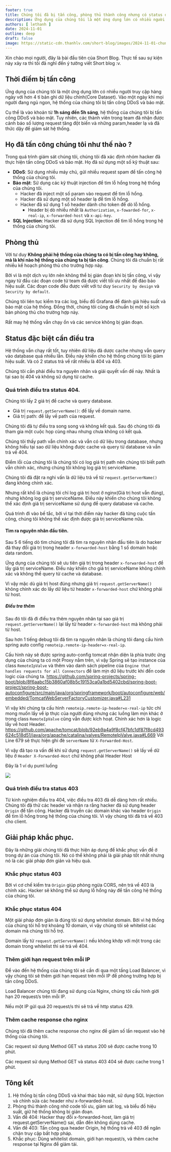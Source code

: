 ```yaml
---
footer: true
title: Chúng tôi đã bị tấn công, phòng thủ thành công nhưng có status đặc biệt cần điều tra
description: Ứng dụng của chúng tôi là một ứng dụng lớn có nhiều người truy cập hàng ngày với hơn 4 tỉ bản ghi dữ liệu chính(Core Dataset). Vào một ngày khi mọi người đang ngủ ngon, hệ thống của chúng tôi bị tấn công DDoS và bảo mật.
authors: [ lethanh ]
date: 2024-11-01
outline: deep
draft: false
image: https://static-cdn.thanhlv.com/short-blog/images/2024-11-01-chung-toi-da-bi-tan-cong-phong-thu-thanh-cong-nhung-co-status-dac-biet-can-dieu-tra/image_1.png
---
```


Xin chào mọi người, đây là bài đầu tiên của Short Blog. Thực tế sau sự kiện này xảy ra thì tôi đã nghĩ đến ý tưởng viết Short blog :v.

## Thời điểm bị tấn công

Ứng dụng của chúng tôi là một ứng dụng lớn có nhiều người truy cập hàng ngày với hơn 4 tỉ bản ghi dữ liệu chính(Core Dataset). Vào một ngày khi mọi người đang ngủ ngon, hệ thống của chúng tôi bị tấn công DDoS và bảo mật.

Cụ thể là vào khoản từ **1h sáng đến 5h sáng**, hệ thống của chúng tôi bị tấn công DDoS và bảo mật. Tuy nhiên, các thành viên trong team đã nhận được cảnh báo số lượng request tăng đột biến và những param,header lạ và đã thức dậy để giám sát hệ thống.

## Họ đã tấn công chúng tôi như thế nào ?

Trong quá trình giám sát chúng tôi, chúng tôi đã xác định nhóm hacker đã thực hiện tấn công DDoS và bảo mật. Họ đã sử dụng một số kỹ thuật sau:
- **DDoS**: Sử dụng nhiều máy chủ, gửi nhiều request spam để tấn công hệ thống của chúng tôi.
- **Bảo mật**: Sử dụng các kỹ thuật injection để tìm lỗ hổng trong hệ thống của chúng tôi.
  - Hacker đã inject một số param vào request để tìm lỗ hổng.
  - Hacker đã sử dụng một số header lạ để tìm lỗ hổng.
  - Hacker đã sử dụng 1 số header dành cho token để dò lỗ hổng.
    - Header bị dò nhiều nhất là `Authorization`, `x-fowarded-for`, `x-real-ip`, `x-forwarded-host` và `x-api-key`.
- **SQL Injection**: Hacker đã sử dụng SQL Injection để tìm lỗ hổng trong hệ thống của chúng tôi.

## Phòng thủ

Với tư duy **Không phải hệ thống của chúng ta có bị tấn công hay không, mà là khi nào hệ thống của chúng ta bị tấn công**. Chúng tôi đã chuẩn bị rất nhiều kế hoạch phòng thủ cho trường hợp này.

Bởi vì là một dịch vụ lớn nên không thể bị gián đoạn khi bị tấn công, vì vậy ngay từ đầu các đoạn code từ team đã được viết tối ưu nhất để đảo bảo hiệu suất. Các đoạn code đều được viết với tư duy `Security by design` và `Security by default`.

Chúng tôi liên tục kiểm tra các log, biểu đồ Grafana để đánh giá hiệu suất và bảo mật của hệ thống. Đồng thời, chúng tôi cũng đã chuẩn bị một số kịch bản phòng thủ cho trường hợp này.

Rất may hệ thống vẫn chạy ổn và các service không bị gián đoạn.

## Status đặc biệt cần điều tra
Hệ thống vẫn chạy rất tốt, tuy nhiên dữ liệu đã dược cache nhưng vẫn query vào database quá nhiều lần. Điều này khiến cho hệ thống chúng tôi bị giảm hiệu suất. Và có 2 status trả về rất nhiều là 404 và 403.

Chúng tôi cần phải điều tra nguyên nhân và giải quyết vấn đề này. Nhất là tại sao bị 404 và không sử dụng từ cache.

### Quá trình điều tra status 404.
Chúng tôi lấy 2 giá trị để cache và query database.
- Giá trị `request.getServerName()`: để lấy về domain name.
- Giá trị path: để lấy về path của request.

Chúng tôi đã tự điều tra song song và không kết quả. Sau đó chúng tôi đã tham gia một cuộc họp cùng nhau nhưng chưa không có kết quả.

Chúng tôi thấy path vẫn chính xác và vẫn có dữ liệu trong database, nhưng không hiểu tại sao dữ liệu không được cache và query từ database và vẫn trả về 404.

Điểm lỗi của chúng tôi là chúng tôi có log giá trị path nên chúng tôi biết path vẫn chính xác, nhưng chúng tôi không log giá trị serviceName.

Chúng tôi đã đặt ra nghi vấn là dữ liệu trả về từ `request.getServerName()` đang không chính xác. 

Nhưng rất khổ là chúng tôi chỉ log giá trị host ở nginx(Giá trị host vẫn đúng), nhưng không log giá trị serviceName. Điều này khiến cho chúng tôi không thể xác định giá trị serviceName sử dụng để query database và cache.

Quá trình đi vào bế tắc, bởi vì tại thời điểm này hacker đã từng cuộc tấn công, chúng tôi không thể xác định được giá trị serviceName nữa.

#### Tìm ra nguyên nhân đầu tiên.
Sau 5 6 tiếng dò tìm chúng tôi đã tìm ra nguyên nhân đầu tiên là do hacker đã thay đổi giá trị trong header `x-forwarded-host` bằng 1 số domain hoặc data random.

Ứng dụng của chúng tôi sẽ ưu tiên giá trị trong header `x-forwarded-host` để lấy giá trị serviceName. Điều này khiến cho giá trị serviceName không chính xác và không thể query từ cache và database.

Vì vậy mặc dù giá trị host đúng nhưng giá trị `request.getServerName()` không chính xác do lấy dữ liệu từ header `x-forwarded-host` chứ không phải từ host.

##### Điều tra thêm

Sau đó tôi đã đi điều tra thêm nguyên nhân tại sao giá trị `request.getServerName()` lại lấy từ header `x-forwarded-host` mà không phải từ host.

Sau hơn 1 tiếng debug tôi đã tìm ra nguyên nhân là chúng tôi đang cấu hình spring auto config `remoteip.remote-ip-header=x-real-ip`.

Cấu hình này sẽ được spring auto-config tomcat nhận diện là phía trước ứng dụng của chúng ta có một Proxy nằm trên, vì vậy Spring sẽ tạo instance của class `RemoteIpValve` và thêm vào danh sách pipeline của `Engine that handles requests for all Connectors` để làm mịn dữ liệu trước khi đến code logic của chúng ta.
https://github.com/spring-projects/spring-boot/blob/8f6aabc15b3860af08b5c19153ca0a1bd5402cbd/spring-boot-project/spring-boot-autoconfigure/src/main/java/org/springframework/boot/autoconfigure/web/embedded/TomcatWebServerFactoryCustomizer.java#L231

Vì vậy khi chúng ta cấu hình `remoteip.remote-ip-header=x-real-ip` tức chỉ mong muốn lấy về ip thực của người dùng nhưng các luồng làm mịn khác ở trong class `RemoteIpValve` cũng vẫn được kích hoạt. Chính xác hơn là logic lấy về host Header.
https://github.com/apache/tomcat/blob/92eb9a4a9f8cf47bfc1df87f8cd493624c518d51/java/org/apache/catalina/valves/RemoteIpValve.java#L669
Với Line 679 sẽ thực hiện ghi đè `serverName` từ `X-Forwarded-Host`.

Vì vậy đã tạo ra vấn đề khi sử dụng `request.getServerName()` sẽ lấy về dữ liệu ở `Header X-Forwarded-Host` chứ không phải Header Host

Đây là 1 ví dụ puml luồng

![](https://static-cdn.thanhlv.com/short-blog/images/2024-11-01-chung-toi-da-bi-tan-cong-phong-thu-thanh-cong-nhung-co-status-dac-biet-can-dieu-tra/image_1.png)

### Quá trình điều tra status 403
Từ kinh nghiệm điều tra 404, việc điều tra 403 đã dễ dàng hơn rất nhiều. Chúng tôi đã thử các header và nhận ra rằng hacker đã sử dụng header `Origin` để tấn công.
Hacker đã truyền các domain khác vào header `Origin` để tìm lỗ hổng trong hệ thống của chúng tôi. Vì vậy chúng tôi đã trả về 403 cho client.


## Giải pháp khắc phục.

Đây là những giải chúng tôi đã thực hiện áp dụng để khắc phục vấn đề ở trong dự án của chúng tôi. Nó có thể không phải là giải pháp tốt nhất nhưng nó là các giải pháp đơn giản và hiệu quả.

### Khắc phục status 403
Bởi vì cơ chế kiểm tra `Origin` giúp phòng ngừa CORS, nên trả về 403 là chính xác. Hacker sẽ không thể sử dụng lỗ hổng này để tấn công hệ thống của chúng tôi.

### Khắc phục status 404
Một giải pháp đơn giản là đúng tôi sử dụng whitelist domain. Bởi vì hệ thống của chúng tôi hỗ trợ khoảng 10 domain, vì vậy chúng tôi sẽ whitelist các domain mà chúng tôi hỗ trợ.

Domain lấy từ `request.getServerName()` nếu không khớp với một trong các domain trong whitelist thì sẽ trả về 404.

### Thêm giới hạn request trên mỗi IP
Để vào đến hệ thống của chúng tôi sẽ cần đi qua một tầng Load Balancer, vì vậy chúng tôi sẽ thêm giới hạn request trên mỗi IP để phòng trường hợp bị tấn công DDoS.

Load Balancer chúng tôi đang sử dụng của Nginx, chúng tôi cấu hình giới hạn 20 request/s trên mỗi IP.

Nếu một IP gửi quá 20 request/s thì sẽ trả về http status 429.

### Thêm cache response cho nginx

Chúng tôi đã thêm cache response cho nginx để giảm số lần request vào hệ thống của chúng tôi.

Các request sử dụng Method GET và status 200 sẽ được cache trong 10 phút.

Các request sử dụng Method GET và status 403 404 sẽ được cache trong 1 phút.

## Tông kết

1. Hệ thống bị tấn công DDoS và khai thác bảo mật, sử dụng SQL Injection và chỉnh sửa các header như x-forwarded-host.
2. Phòng thủ thành công nhờ code tối ưu, giám sát log, và biểu đồ hiệu suất, giữ hệ thống không bị gián đoạn.
3. Vấn đề 404: Hacker thay đổi x-forwarded-host, làm giá trị request.getServerName() sai, dẫn đến không dùng cache.
4. Vấn đề 403: Tấn công qua header Origin, hệ thống trả về 403 để ngăn chặn truy cập bất hợp pháp.
5. Khắc phục: Dùng whitelist domain, giới hạn request/s, và thêm cache response tại Nginx để giảm tải.
